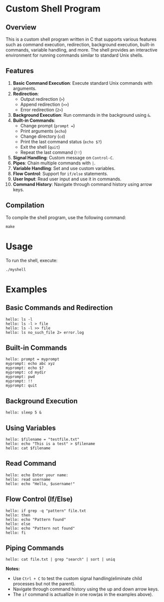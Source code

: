 # Custom Shell Program

## Overview

This is a custom shell program written in C that supports various features such as command execution, redirection, background execution, built-in commands, variable handling, and more. The shell provides an interactive environment for running commands similar to standard Unix shells.

## Features

1. **Basic Command Execution**: Execute standard Unix commands with arguments.
2. **Redirection**:
   - Output redirection (`>`)
   - Append redirection (`>>`)
   - Error redirection (`2>`)
3. **Background Execution**: Run commands in the background using `&`.
4. **Built-in Commands**:
   - Change prompt (`prompt =`)
   - Print arguments (`echo`)
   - Change directory (`cd`)
   - Print the last command status (`echo $?`)
   - Exit the shell (`quit`)
   - Repeat the last command (`!!`)
5. **Signal Handling**: Custom message on `Control-C`.
6. **Pipes**: Chain multiple commands with `|`.
7. **Variable Handling**: Set and use custom variables.
8. **Flow Control**: Support for `if/else` statements.
9. **User Input**: Read user input and use it in commands.
10. **Command History**: Navigate through command history using arrow keys.

## Compilation

To compile the shell program, use the following command:
```
make
```

# Usage
To run the shell, execute:
```
./myshell
```

# Examples
## Basic Commands and Redirection
```
hello: ls -l
hello: ls -l > file
hello: ls -l >> file
hello: ls no_such_file 2> error.log
```

## Built-in Commands
```
hello: prompt = myprompt
myprompt: echo abc xyz
myprompt: echo $?
myprompt: cd mydir
myprompt: pwd
myprompt: !!
myprompt: quit
```

## Background Execution
```
hello: sleep 5 &
```

## Using Variables
```
hello: $filename = "testfile.txt"
hello: echo "This is a test" > $filename
hello: cat $filename
```

## Read Command
```
hello: echo Enter your name:
hello: read username
hello: echo "Hello, $username!"
```

## Flow Control (If/Else)
```
hello: if grep -q "pattern" file.txt
hello: then
hello: echo "Pattern found"
hello: else
hello: echo "Pattern not found"
hello: fi
```

## Piping Commands
```
hello: cat file.txt | grep "search" | sort | uniq
```

**Notes:**
* Use `Ctrl + C` to test the custom signal handling(eliminate child processes but not the parent).
* Navigate through command history using the up and down arrow keys.
* The `if` command is actuallize in one row(as in the examples above).
